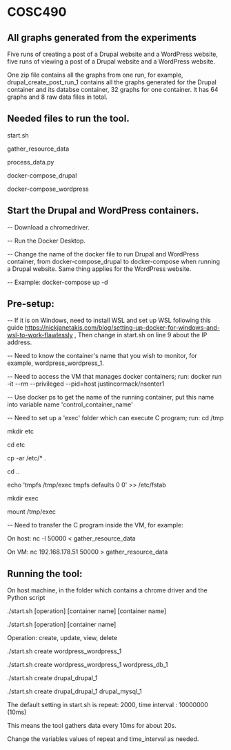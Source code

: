 # COSC490
## All graphs generated from the experiments
Five runs of creating a post of a Drupal website and a WordPress website, five runs of viewing a post of a Drupal website and a WordPress website.


One zip file contains all the graphs from one run, for example, drupal_create_post_run_1 contains all the graphs generated for the Drupal container and its databse container, 32 graphs for one container. It has 64 graphs and 8 raw data files in total. 

## Needed files to run the tool.

start.sh

gather_resource_data

process_data.py

docker-compose_drupal

docker-compose_wordpress

## Start the Drupal and WordPress containers.
-- Download a chromedriver.

-- Run the Docker Desktop.

-- Change the name of the docker file to run Drupal and WordPress container, from docker-compose_drupal to docker-compose when running a Drupal website. Same thing applies for the WordPress website.

-- Example: docker-compose up -d

## Pre-setup:
-- If it is on Windows, need to install WSL and set up WSL following this guide https://nickjanetakis.com/blog/setting-up-docker-for-windows-and-wsl-to-work-flawlessly
, Then change in start.sh on line 9 about the IP address.

-- Need to know the container's name that you wish to monitor, for example, wordpress_wordpress_1.

-- Need to access the VM that manages docker containers; run: docker run -it --rm --privileged --pid=host justincormack/nsenter1

-- Use docker ps to get the name of the running container, put this name into variable name 'control_container_name'

-- Need to set up a 'exec' folder which can execute C program; run:
cd /tmp

mkdir etc

cd etc

cp -ar /etc/* .

cd ..

echo 'tmpfs /tmp/exec tmpfs defaults 0 0' >> /etc/fstab

mkdir exec

mount /tmp/exec

-- Need to transfer the C program inside the VM, for example:

On host: nc -l 50000  < gather_resource_data

On VM: nc 192.168.178.51 50000 > gather_resource_data

## Running the tool:

On host machine, in the folder which contains a chrome driver and the Python script 

./start.sh [operation] [container name] [container name]

./start.sh [operation] [container name]

Operation: create, update, view, delete

./start.sh create wordpress_wordpress_1

./start.sh create wordpress_wordpress_1 wordpress_db_1

./start.sh create drupal_drupal_1

./start.sh create drupal_drupal_1 drupal_mysql_1

The default setting in start.sh is repeat: 2000, time interval : 10000000 (10ms)

This means the tool gathers data every 10ms for about 20s.

Change the variables values of repeat and time_interval as needed. 
